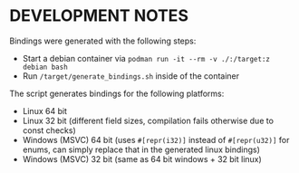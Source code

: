 # DEVELOPMENT NOTES


Bindings were generated with the following steps:

* Start a debian container via `podman run -it --rm -v ./:/target:z debian bash`
* Run `/target/generate_bindings.sh` inside of the container

The script generates bindings for the following platforms:

* Linux 64 bit
* Linux 32 bit (different field sizes, compilation fails otherwise due to const checks)
* Windows (MSVC) 64 bit (uses `#[repr(i32)]` instead of `#[repr(u32)]` for enums,
  can simply replace that in the generated linux bindings)
* Windows (MSVC) 32 bit (same as 64 bit windows + 32 bit linux)
